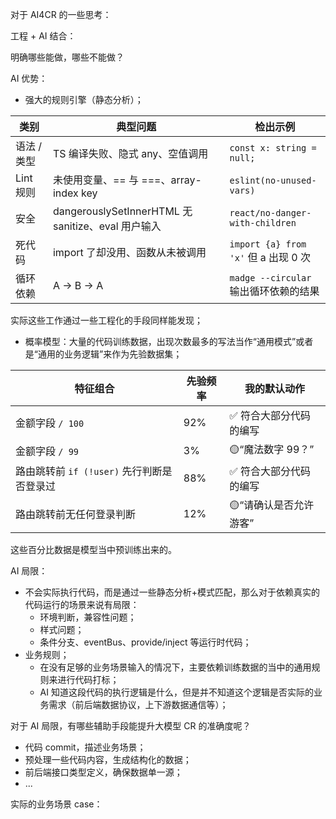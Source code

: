 
对于 AI4CR 的一些思考：

工程 + AI 结合：

明确哪些能做，哪些不能做？

AI 优势：

* 强大的规则引擎（静态分析）；

| 类别      | 典型问题                                         | 检出示例                             |
| ------- | -------------------------------------------- | -------------------------------- |
| 语法 / 类型 | TS 编译失败、隐式 any、空值调用                          | `const x: string = null;`        |
| Lint 规则 | 未使用变量、== 与 ===、array-index key               | `eslint(no-unused-vars)`         |
| 安全      | dangerouslySetInnerHTML 无 sanitize、eval 用户输入 | `react/no-danger-with-children`  |
| 死代码     | import 了却没用、函数从未被调用                          | `import {a} from 'x'` 但 a 出现 0 次 |
| 循环依赖    | A → B → A                                    | `madge --circular` 输出循环依赖的结果       |

实际这些工作通过一些工程化的手段同样能发现；


* 概率模型：大量的代码训练数据，出现次数最多的写法当作“通用模式”或者是“通用的业务逻辑”来作为先验数据集；

| 特征组合                   | 先验频率 | 我的默认动作        |
| ---------------------- | ---- | ------------- |
| 金额字段 `/ 100`           | 92%  | ✅ 符合大部分代码的编写        |
| 金额字段 `/ 99`            | 3%   | 🟡“魔法数字 99？”  |
| 路由跳转前 `if (!user)` 先行判断是否登录过 | 88%  | ✅ 符合大部分代码的编写        |
| 路由跳转前无任何登录判断           | 12%  | 🟡“请确认是否允许游客” |

这些百分比数据是模型当中预训练出来的。


AI 局限：

* 不会实际执行代码，而是通过一些静态分析+模式匹配，那么对于依赖真实的代码运行的场景来说有局限：
  * 环境判断，兼容性问题；
  * 样式问题；
  * 条件分支、eventBus、provide/inject 等运行时代码；
* 业务规则；
  * 在没有足够的业务场景输入的情况下，主要依赖训练数据的当中的通用规则来进行代码打标；
  * AI 知道这段代码的执行逻辑是什么，但是并不知道这个逻辑是否实际的业务需求（前后端数据协议，上下游数据通信等）；

对于 AI 局限，有哪些辅助手段能提升大模型 CR 的准确度呢？

* 代码 commit，描述业务场景；
* 预处理一些代码内容，生成结构化的数据；
* 前后端接口类型定义，确保数据单一源；
* ...


实际的业务场景 case：